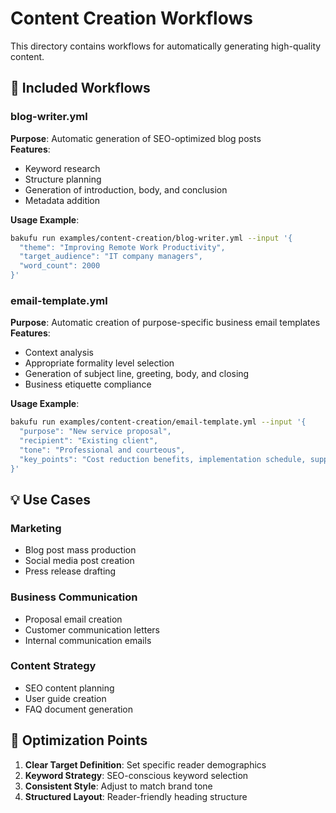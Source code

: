# Content Creation Workflows

This directory contains workflows for automatically generating high-quality content.

## 📁 Included Workflows

### blog-writer.yml
**Purpose**: Automatic generation of SEO-optimized blog posts  
**Features**:
- Keyword research
- Structure planning
- Generation of introduction, body, and conclusion
- Metadata addition

**Usage Example**:
```bash
bakufu run examples/content-creation/blog-writer.yml --input '{
  "theme": "Improving Remote Work Productivity",
  "target_audience": "IT company managers",
  "word_count": 2000
}'
```

### email-template.yml
**Purpose**: Automatic creation of purpose-specific business email templates  
**Features**:
- Context analysis
- Appropriate formality level selection
- Generation of subject line, greeting, body, and closing
- Business etiquette compliance

**Usage Example**:
```bash
bakufu run examples/content-creation/email-template.yml --input '{
  "purpose": "New service proposal",
  "recipient": "Existing client",
  "tone": "Professional and courteous",
  "key_points": "Cost reduction benefits, implementation schedule, support system"
}'
```

## 💡 Use Cases

### Marketing
- Blog post mass production
- Social media post creation
- Press release drafting

### Business Communication
- Proposal email creation
- Customer communication letters
- Internal communication emails

### Content Strategy
- SEO content planning
- User guide creation
- FAQ document generation

## 🎯 Optimization Points

1. **Clear Target Definition**: Set specific reader demographics
2. **Keyword Strategy**: SEO-conscious keyword selection
3. **Consistent Style**: Adjust to match brand tone
4. **Structured Layout**: Reader-friendly heading structure
